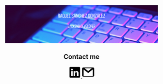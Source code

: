 <img src="readme.png">

<h2 align="center">Contact me</h2>
<p align="center">
<a href="https://www.linkedin.com/in/vicent-coll-borreda-7a97a91b9/">
    <img src="linkedin_logo.png", width="40">
  </a>
  <a href="mailto:raquelsglez99@gmail.com">
        <img src="gmail_logo.png" width="40">
  </a>
    </p>